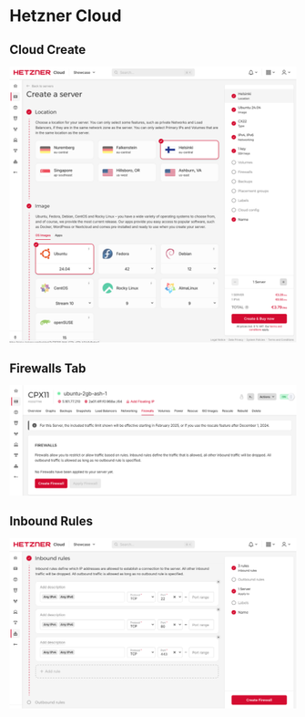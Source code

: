 # Hetzner Cloud

## Cloud Create

![Create A Server - select location and OS](./cloud-create.png)

## Firewalls Tab

![Individual server view - Firewalls tab](./cloud-firewalls-tab.png)

## Inbound Rules

![Inbound rules - allowing ports 22, 80, and 443](./cloud-inbound-rules.png)
